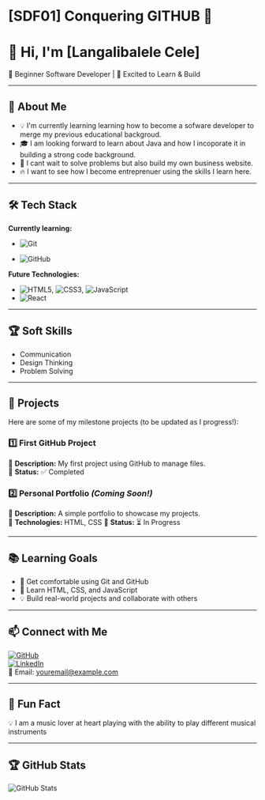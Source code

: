 # [SDF01] Conquering GITHUB 🚀

# 👋 Hi, I'm [Langalibalele Cele]

🌱 Beginner Software Developer | 🚀 Excited to Learn & Build

---

## 🎯 About Me

- 💡 I'm currently learning learning how to become a sofware developer to merge my previous educational backgroud.
- 🎓 I am looking forward to learn about Java and how I incoporate it in building a strong code background.
- 🤖 I cant wait to solve problems but also build my own business website.
- 🔥 I want to see how I become entreprenuer using the skills I learn here.

---

## 🛠️ Tech Stack

**Currently learning:**

- ![Git](https://img.shields.io/badge/-Git-F05032?style=flat&logo=git&logoColor=white)

- ![GitHub](https://img.shields.io/badge/-GitHub-181717?style=flat-circle&logo=github)

**Future Technologies:**

- ![HTML5](https://img.shields.io/badge/-HTML5-black?style=flat-circle&logo=html5&logoColor=white), ![CSS3](https://img.shields.io/badge/-CSS3-black?style=flat-circle&logo=css3), ![JavaScript](https://img.shields.io/badge/-JavaScript-black?style=flat-circle&logo=javascript)
- ![React](https://img.shields.io/badge/-React-black?style=flat-circle&logo=react)

---

## 🏆 Soft Skills

- Communication
- Design Thinking
- Problem Solving

---

## 📌 Projects

Here are some of my milestone projects (to be updated as I progress!):

### **1️⃣ First GitHub Project**

🔹 **Description:** My first project using GitHub to manage files.  
🔹 **Status:** ✅ Completed

### **2️⃣ Personal Portfolio** _(Coming Soon!)_

🔹 **Description:** A simple portfolio to showcase my projects.  
🔹 **Technologies:** HTML, CSS
🔹 **Status:** ⏳ In Progress

---

## 📚 Learning Goals

- 🚀 Get comfortable using Git and GitHub
- 🎨 Learn HTML, CSS, and JavaScript
- 💡 Build real-world projects and collaborate with others

---

## 📫 Connect with Me

[![GitHub](https://img.shields.io/badge/-GitHub-181717?style=flat&logo=github&logoColor=white)](https://github.com/langak)  
[![LinkedIn](https://img.shields.io/badge/-LinkedIn-blue?style=flat&logo=linkedin&logoColor=white)](https://linkedin.com/in/langalibalele-cele-475890116/)  
📧 Email: [youremail@example.com](mailto:langakdlamini@gmail.com)

---

## 🚀 Fun Fact

💡 I am a music lover at heart playing with the ability to play different musical instruments

---

## 🏆 GitHub Stats

![GitHub Stats](https://github-readme-stats.vercel.app/api?username=langak&show_icons=true&theme=radical)

